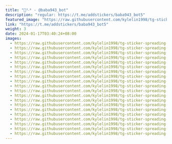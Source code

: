 ```yaml
---
title: "🧊²‧⁰ - @baba943_bot"
description: "regular: https://t.me/addstickers/baba943_bot5"
featured_image: "https://raw.githubusercontent.com/kylelin1998/tg-sticker-spreading-worldwide-images/main/img/e20f9358-1ab4-420c-988e-00dd81374fc5.jpg"
link: "https://t.me/addstickers/baba943_bot5"
weight: 3
date: 2024-01-17T03:40:24+08:00
images:
  - https://raw.githubusercontent.com/kylelin1998/tg-sticker-spreading-worldwide-images/main/img/e20f9358-1ab4-420c-988e-00dd81374fc5.jpg
  - https://raw.githubusercontent.com/kylelin1998/tg-sticker-spreading-worldwide-images/main/img/2798d0c7-1796-4010-9a7d-4b8acdb40d38.jpg
  - https://raw.githubusercontent.com/kylelin1998/tg-sticker-spreading-worldwide-images/main/img/a5a9c7a9-6da4-47f8-b685-f3c948b9542d.jpg
  - https://raw.githubusercontent.com/kylelin1998/tg-sticker-spreading-worldwide-images/main/img/743dc0de-559a-4b5c-b410-e2c907fac518.jpg
  - https://raw.githubusercontent.com/kylelin1998/tg-sticker-spreading-worldwide-images/main/img/8ebf27b2-9b0c-4e4b-865e-73c9bf3d2e8e.jpg
  - https://raw.githubusercontent.com/kylelin1998/tg-sticker-spreading-worldwide-images/main/img/e7e3bbf6-1325-46ec-987c-fc1fdf0913cb.jpg
  - https://raw.githubusercontent.com/kylelin1998/tg-sticker-spreading-worldwide-images/main/img/d56b3504-511a-4992-b0ff-c7025b97dd1c.jpg
  - https://raw.githubusercontent.com/kylelin1998/tg-sticker-spreading-worldwide-images/main/img/1b5d6981-5573-401a-8269-24d0c07b09f0.jpg
  - https://raw.githubusercontent.com/kylelin1998/tg-sticker-spreading-worldwide-images/main/img/c1fd8ea6-c2f9-4598-93d9-d7eb45017890.jpg
  - https://raw.githubusercontent.com/kylelin1998/tg-sticker-spreading-worldwide-images/main/img/63469a53-6da1-48ac-9adb-8c496dbd847c.jpg
  - https://raw.githubusercontent.com/kylelin1998/tg-sticker-spreading-worldwide-images/main/img/aaf9351a-7fe3-456e-bb6e-abf187de0b08.jpg
  - https://raw.githubusercontent.com/kylelin1998/tg-sticker-spreading-worldwide-images/main/img/dd4cac74-cb70-4e96-bc33-463f672ac6cb.jpg
  - https://raw.githubusercontent.com/kylelin1998/tg-sticker-spreading-worldwide-images/main/img/ebb54043-7f71-4c81-be45-404317ce6b56.jpg
  - https://raw.githubusercontent.com/kylelin1998/tg-sticker-spreading-worldwide-images/main/img/61b622f2-782f-4c91-8620-855809bb6923.jpg
  - https://raw.githubusercontent.com/kylelin1998/tg-sticker-spreading-worldwide-images/main/img/15ed8e39-acf4-4de6-ac78-c7cae4a8764d.jpg
  - https://raw.githubusercontent.com/kylelin1998/tg-sticker-spreading-worldwide-images/main/img/b6657d36-84e6-44b5-9373-d95095517827.jpg
  - https://raw.githubusercontent.com/kylelin1998/tg-sticker-spreading-worldwide-images/main/img/8512f999-a684-4d06-b258-4fb652ab8598.jpg
  - https://raw.githubusercontent.com/kylelin1998/tg-sticker-spreading-worldwide-images/main/img/f7fe55f8-8b36-4303-99dd-89f8fe4d77ec.jpg
  - https://raw.githubusercontent.com/kylelin1998/tg-sticker-spreading-worldwide-images/main/img/028bd4fb-7bbb-49d3-8500-afd874ca7952.jpg
  - https://raw.githubusercontent.com/kylelin1998/tg-sticker-spreading-worldwide-images/main/img/d9938c74-7a62-4e2b-8ecd-ff4420f3bfc7.jpg
---
```

